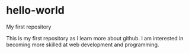 # hello-world
My first repository

This is my first repository as I learn more about github. I am interested in becoming more skilled at web development and programming.
